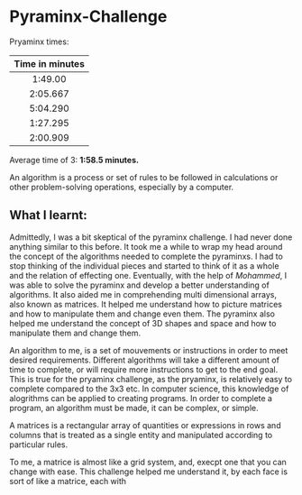 # Pyraminx-Challenge

Pryaminx times:

| Time in minutes |
|:---------------:|
|     1:49.00     | 
|    2:05.667     |
|    5:04.290     |
|    1:27.295     |
|     2:00.909    |

Average time of 3: __1:58.5 minutes.__

An algorithm is a process or set of rules to be followed in calculations or other problem-solving operations, especially by a computer.

## What I learnt:

Admittedly, I was a bit skeptical of the pyraminx challenge. I had never done anything similar to this before. It took me a while to wrap my head around the concept of the algorithms needed to complete the pyraminxs. I had to stop thinking of the individual pieces and started to think of it as a whole and the relation of effecting one. Eventually, with the help of _Mohammed_, I was able to solve the pyraminx and develop a better understanding of algorithms. It also aided me in comprehending multi dimensional arrays, also known as matrices. It helped me understand how to picture matrices and how to manipulate them and change even them. The pyraminx also helped me understand the concept of 3D shapes and space and how to manipulate them and change them. 

An algorithm to me, is a set of mouvements or instructions in order to meet desired requirements. Different algorithms will take a different amount of time to complete, or will require more instructions to get to the end goal. This is true for the pryaminx challenge, as the pryaminx, is relatively easy to complete compared to the 3x3 etc. In computer science, this knowledge of alogrithms can be applied to creating programs. In order to complete a program, an algorithm must be made, it can be complex, or simple.  

A  matrices is a rectangular array of quantities or expressions in rows and columns that is treated as a single entity and manipulated according to particular rules. 

To me, a matrice is almost like a grid system, and, execpt one that you can change with ease. This challenge helped me understand it, by each face is sort of like a matrice, each with  
